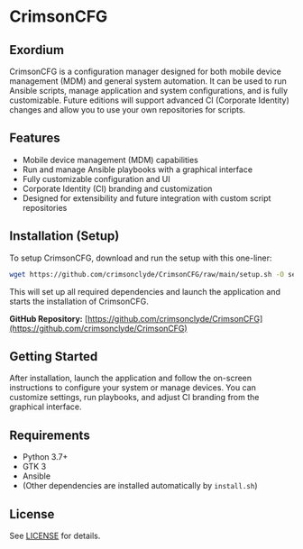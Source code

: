 # CrimsonCFG

## Exordium
CrimsonCFG is a configuration manager designed for both mobile device management (MDM) and general system automation. It can be used to run Ansible scripts, manage application and system configurations, and is fully customizable. Future editions will support advanced CI (Corporate Identity) changes and allow you to use your own repositories for scripts.

## Features
- Mobile device management (MDM) capabilities
- Run and manage Ansible playbooks with a graphical interface
- Fully customizable configuration and UI
- Corporate Identity (CI) branding and customization
- Designed for extensibility and future integration with custom script repositories

## Installation (Setup)
To setup CrimsonCFG, download and run the setup with this one-liner:

```sh
wget https://github.com/crimsonclyde/CrimsonCFG/raw/main/setup.sh -O setup.sh && chmod +x setup.sh && bash setup.sh
```

This will set up all required dependencies and launch the application and starts the installation of CrimsonCFG.

**GitHub Repository:** [https://github.com/crimsonclyde/CrimsonCFG](https://github.com/crimsonclyde/CrimsonCFG)

## Getting Started
After installation, launch the application and follow the on-screen instructions to configure your system or manage devices. You can customize settings, run playbooks, and adjust CI branding from the graphical interface.

## Requirements
- Python 3.7+
- GTK 3
- Ansible
- (Other dependencies are installed automatically by `install.sh`)

## License
See [LICENSE](LICENSE) for details. 